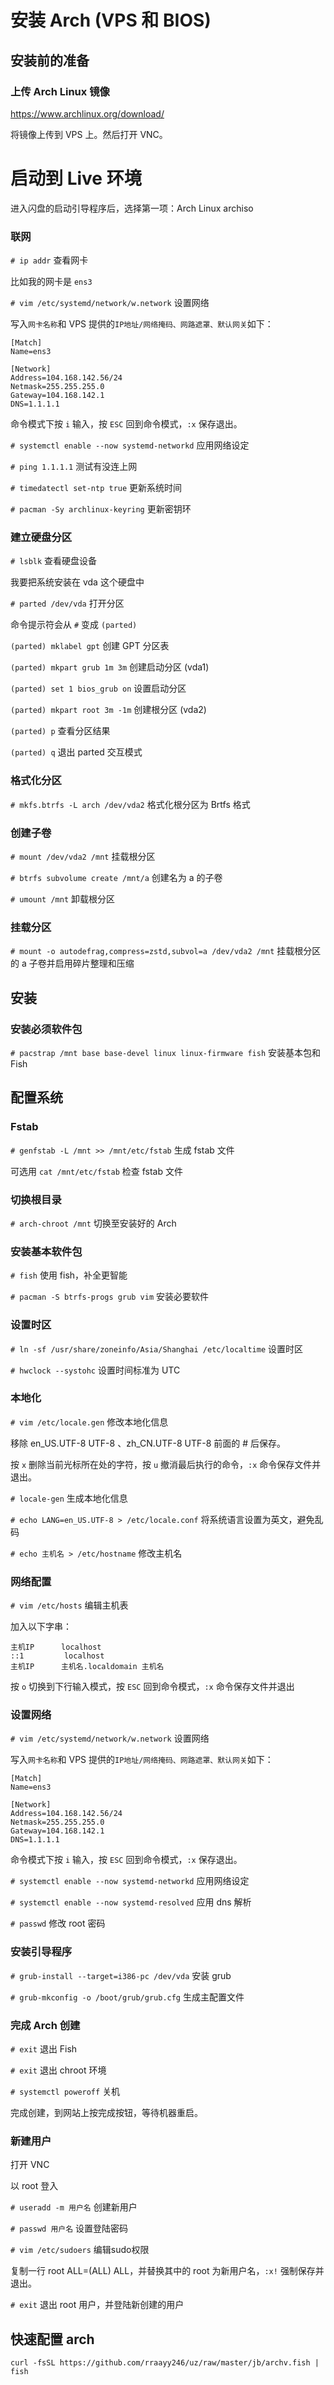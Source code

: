 # 安装 Arch (VPS 和 BIOS)

## 安装前的准备

### 上传 Arch Linux 镜像

<https://www.archlinux.org/download/>

将镜像上传到 VPS 上。然后打开 VNC。

# 启动到 Live 环境

进入闪盘的启动引导程序后，选择第一项：Arch Linux archiso

### 联网

`# ip addr` 查看网卡

比如我的网卡是 `ens3`

`# vim /etc/systemd/network/w.network` 设置网络

写入`网卡名称`和 VPS 提供的`IP地址/网络掩码、网路遮罩、默认网关`如下：

```
[Match]
Name=ens3

[Network]
Address=104.168.142.56/24
Netmask=255.255.255.0
Gateway=104.168.142.1
DNS=1.1.1.1
```

命令模式下按 `i` 输入，按 `ESC` 回到命令模式，`:x` 保存退出。

`# systemctl enable --now systemd-networkd` 应用网络设定

`# ping 1.1.1.1` 测试有没连上网

`# timedatectl set-ntp true` 更新系统时间

`# pacman -Sy archlinux-keyring` 更新密钥环

### 建立硬盘分区

`# lsblk` 查看硬盘设备

我要把系统安装在 vda 这个硬盘中

`# parted /dev/vda` 打开分区

命令提示符会从 `#` 变成 `(parted)`

`(parted) mklabel gpt` 创建 GPT 分区表

`(parted) mkpart grub 1m 3m` 创建启动分区 (vda1)

`(parted) set 1 bios_grub on` 设置启动分区

`(parted) mkpart root 3m -1m` 创建根分区 (vda2)

`(parted) p` 查看分区结果

`(parted) q` 退出 parted 交互模式

### 格式化分区

`# mkfs.btrfs -L arch /dev/vda2` 格式化根分区为 Brtfs 格式

### 创建子卷

`# mount /dev/vda2 /mnt` 挂载根分区

`# btrfs subvolume create /mnt/a` 创建名为 a 的子卷

`# umount /mnt` 卸载根分区

### 挂载分区

`# mount -o autodefrag,compress=zstd,subvol=a /dev/vda2 /mnt` 挂载根分区的 a 子卷并启用碎片整理和压缩

## 安装

### 安装必须软件包

`# pacstrap /mnt base base-devel linux linux-firmware fish` 安装基本包和 Fish

## 配置系统

### Fstab

`# genfstab -L /mnt >> /mnt/etc/fstab` 生成 fstab 文件

可选用 `cat /mnt/etc/fstab` 检查 fstab 文件

### 切换根目录

`# arch-chroot /mnt` 切换至安装好的 Arch

### 安装基本软件包

`# fish` 使用 fish，补全更智能

`# pacman -S btrfs-progs grub vim` 安装必要软件

### 设置时区

`# ln -sf /usr/share/zoneinfo/Asia/Shanghai /etc/localtime` 设置时区

`# hwclock --systohc` 设置时间标准为 UTC

### 本地化

`# vim /etc/locale.gen` 修改本地化信息

移除 en_US.UTF-8 UTF-8 、zh_CN.UTF-8 UTF-8 前面的 # 后保存。

按 `x` 删除当前光标所在处的字符，按 `u` 撤消最后执行的命令，`:x`  命令保存文件并退出。

`# locale-gen` 生成本地化信息

`# echo LANG=en_US.UTF-8 > /etc/locale.conf` 将系统语言设置为英文，避免乱码

`# echo 主机名 > /etc/hostname` 修改主机名

### 网络配置

`# vim /etc/hosts` 编辑主机表

加入以下字串：

```shell
主机IP      localhost
::1         localhost
主机IP      主机名.localdomain 主机名
```

按 `o` 切换到下行输入模式，按 `ESC` 回到命令模式，`:x` 命令保存文件并退出


### 设置网络

`# vim /etc/systemd/network/w.network` 设置网络

写入`网卡名称`和 VPS 提供的`IP地址/网络掩码、网路遮罩、默认网关`如下：

```
[Match]
Name=ens3

[Network]
Address=104.168.142.56/24
Netmask=255.255.255.0
Gateway=104.168.142.1
DNS=1.1.1.1
```
命令模式下按 `i` 输入，按 `ESC` 回到命令模式，`:x` 保存退出。

`# systemctl enable --now systemd-networkd` 应用网络设定

`# systemctl enable --now systemd-resolved` 应用 dns 解析

`# passwd` 修改 root 密码

### 安装引导程序

`# grub-install --target=i386-pc /dev/vda` 安装 grub

`# grub-mkconfig -o /boot/grub/grub.cfg` 生成主配置文件

### 完成 Arch 创建

`# exit` 退出 Fish

`# exit` 退出 chroot 环境

`# systemctl poweroff` 关机

完成创建，到网站上按完成按钮，等待机器重启。

### 新建用户

打开 VNC

以 root 登入

`# useradd -m 用户名` 创建新用户

`# passwd 用户名` 设置登陆密码

`# vim /etc/sudoers` 编辑sudo权限

复制一行 root ALL=(ALL) ALL，并替换其中的 root 为新用户名，`:x!` 强制保存并退出。

`# exit` 退出 root 用户，并登陆新创建的用户

## 快速配置 arch

```shell
curl -fsSL https://github.com/rraayy246/uz/raw/master/jb/archv.fish | fish
```

